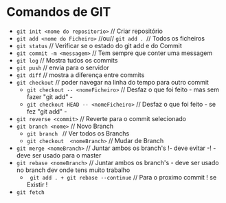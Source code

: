 # Comandos de GIT
* ``` git init <nome do repositorio> ``` // Criar repositório
*  ``` git add <nome do Ficheiro> ``` //ou// ```git add . ```// Todos os ficheiros
* ``` git status ``` // Verificar se o estado do git add e do Commit
* ``` git commit -m <messagem> ``` // Tem sempre que conter uma messagem
* ``` git log ``` // Mostra tudos os commits 
* ``` git push ``` // envia para o servidor 
* ``` git diff ``` // mostra a diferença entre commits
* ``` git checkout ``` // poder navegar na linha do tempo para outro commit 
    * ``` git checkout -- <nomeFicheiro> ``` // Desfaz o que foi feito - mas sem fazer "git add" -
    * ``` git checkout HEAD -- <nomeFicheiro> ``` // Desfaz o que foi feito - se fez "git add" -
* ``` git reverse <commit> ``` // Reverte para o commit selecionado
* ``` git branch <nome> ``` // Novo Branch
    * ``` git branch  ``` // Ver todos os Branchs
    * ``` git checkout  <nomeBranch> ``` // Mudar de Branch
* ``` git merge <nomeBranch> ``` // Juntar ambos os branch's !- deve evitar -!  - deve ser usado para o master
* ``` git rebase <nomeBranch> ``` // Juntar ambos os branch's - deve ser usado no branch dev onde tens muito trabalho
    * ``` git add . + git rebase --continue``` // Para o proximo commit ! se Existir !
* ``` git fetch  ```
